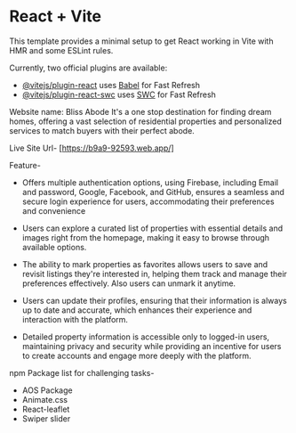 # React + Vite

This template provides a minimal setup to get React working in Vite with HMR and some ESLint rules.

Currently, two official plugins are available:

- [@vitejs/plugin-react](https://github.com/vitejs/vite-plugin-react/blob/main/packages/plugin-react/README.md) uses [Babel](https://babeljs.io/) for Fast Refresh
- [@vitejs/plugin-react-swc](https://github.com/vitejs/vite-plugin-react-swc) uses [SWC](https://swc.rs/) for Fast Refresh

Website name: Bliss Abode
It's a one stop destination for finding dream homes, offering a vast selection of residential properties and personalized services to match buyers with their perfect abode.

Live Site Url- [https://b9a9-92593.web.app/]

Feature-

- Offers multiple authentication options, using Firebase, including Email and password, Google, Facebook, and GitHub, ensures a seamless and secure login experience for users, accommodating their preferences and convenience

- Users can explore a curated list of properties with essential details and images right from the homepage, making it easy to browse through available options.

- The ability to mark properties as favorites allows users to save and revisit listings they're interested in, helping them track and manage their preferences effectively. Also users can unmark it anytime.

- Users can update their profiles, ensuring that their information is always up to date and accurate, which enhances their experience and interaction with the platform.

- Detailed property information is accessible only to logged-in users, maintaining privacy and security while providing an incentive for users to create accounts and engage more deeply with the platform.

npm Package list for challenging tasks-
- AOS Package
- Animate.css
- React-leaflet
- Swiper slider